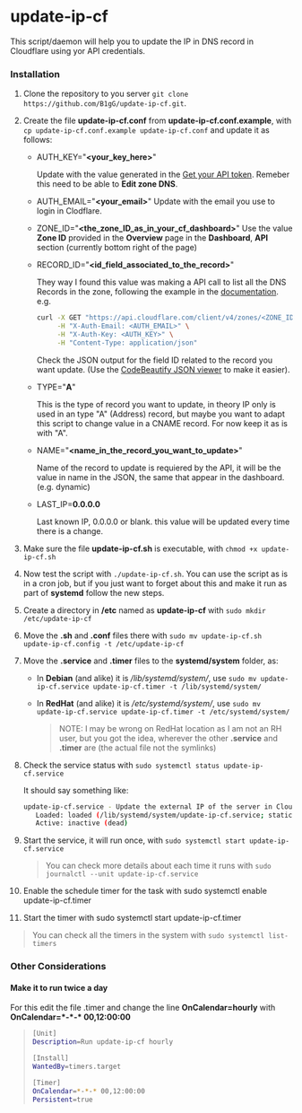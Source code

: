 # update-ip-cf
This script/daemon will help you to update the IP in DNS record in Cloudflare using yor API credentials.

### Installation

1. Clone the repository to you server `git clone https://github.com/B1gG/update-ip-cf.git`.

2. Create the file **update-ip-cf.conf** from **update-ip-cf.conf.example**, with `cp update-ip-cf.conf.example update-ip-cf.conf` and update it as follows:

   - AUTH_KEY="**<your_key_here>**"

     Update with the value generated in the  [Get your API token](https://dash.cloudflare.com/profile/api-tokens). Remeber this need to be able to **Edit zone DNS**.

   - AUTH_EMAIL="**<your_email>**"
     Update with the email you use to login in Clodflare.

   - ZONE_ID="**<the_zone_ID_as_in_your_cf_dashboard>**"
     Use the value **Zone ID** provided in the **Overview** page in the **Dashboard**, **API** section (currently bottom right of the page)

   - RECORD_ID="**<id_field_associated_to_the_record>**"

     They way I found this value was making a API call to list all the DNS Records in the zone, following the example in the [documentation](https://api.cloudflare.com/#dns-records-for-a-zone-list-dns-records). e.g.

     ```bash
     curl -X GET "https://api.cloudflare.com/client/v4/zones/<ZONE_ID>/dns_records" \
          -H "X-Auth-Email: <AUTH_EMAIL>" \
          -H "X-Auth-Key: <AUTH_KEY>" \
          -H "Content-Type: application/json"
     ```

     Check the JSON output for the field ID related to the record you want update. (Use the [CodeBeautify JSON viewer](https://codebeautify.org/jsonviewer) to make it easier).

   - TYPE="**A**"

     This is the type of record you want to update, in theory IP only is used in an type "A" (Address) record, but maybe you want to adapt this script to change value in a CNAME record. For now keep it as is with "A".

   - NAME="**<name_in_the_record_you_want_to_update>**"

     Name of the record to update is requiered by the API, it will be the value in name in the JSON, the same that appear in the dashboard. (e.g. dynamic)

   - LAST_IP=**0.0.0.0**

     Last known IP, 0.0.0.0 or blank. this value will be updated every time there is a change.

3. Make sure the file **update-ip-cf.sh** is executable, with `chmod +x update-ip-cf.sh`

4. Now test the script with `./update-ip-cf.sh`. You can use the script as is in a cron job, but if you just want to forget about this and make it run as part of **systemd**  follow the new steps.

5. Create a directory in **/etc** named as  **update-ip-cf** with `sudo mkdir /etc/update-ip-cf`

6. Move the **.sh** and **.conf** files there with `sudo mv update-ip-cf.sh update-ip-cf.config -t /etc/update-ip-cf`

7. Move the **.service** and **.timer** files to the **systemd/system** folder, as:

   - In **Debian** (and alike) it is */lib/systemd/system/*, use `sudo mv update-ip-cf.service update-ip-cf.timer -t /lib/systemd/system/`

   - In **RedHat** (and alike) it is */etc/systemd/system/*, use `sudo mv update-ip-cf.service update-ip-cf.timer -t /etc/systemd/system/`

     > NOTE: I may be wrong on RedHat location as I am not an RH user, but you got the idea, wherever the other **.service** and **.timer** are (the actual file not the symlinks)

8. Check the service status with `sudo systemctl status update-ip-cf.service`

   It should say something like:

   ```bash
   update-ip-cf.service - Update the external IP of the server in Cloudflare via API calls
      Loaded: loaded (/lib/systemd/system/update-ip-cf.service; static; vendor preset: enabled)
      Active: inactive (dead)
   ```

9. Start the service, it will run once, with `sudo systemctl start update-ip-cf.service`

   > You can check more details about each time it runs with `sudo journalctl --unit update-ip-cf.service`

10. Enable the schedule timer for the task with sudo systemctl enable update-ip-cf.timer

11. Start the timer with sudo systemctl start update-ip-cf.timer

   > You can check all the timers in the system with `sudo systemctl list-timers`

### Other Considerations

#### Make it to run twice a day

For this edit the file .timer and change the line **OnCalendar=hourly** with **OnCalendar=\*-\*-\* 00,12:00:00**

> ```bash
> [Unit]
> Description=Run update-ip-cf hourly
> 
> [Install]
> WantedBy=timers.target
> 
> [Timer]
> OnCalendar=*-*-* 00,12:00:00
> Persistent=true
> ```
